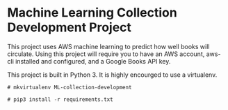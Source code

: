 # Machine Learning Collection Development Project

This project uses AWS machine learning to predict how well books will circulate. Using this project will require you to have an AWS account, aws-cli installed and configured, and a Google Books API key.

This project is built in Python 3. It is highly encourged to use a virtualenv.

`# mkvirtualenv ML-collection-development`

`# pip3 install -r requirements.txt`

